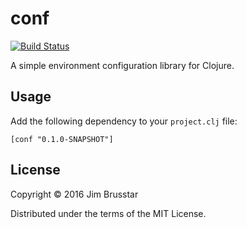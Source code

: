# conf

[![Build Status](https://travis-ci.org/jimbru/conf.svg?branch=master)](https://travis-ci.org/jimbru/conf)

A simple environment configuration library for Clojure.

## Usage

Add the following dependency to your `project.clj` file:
```
[conf "0.1.0-SNAPSHOT"]
```

## License

Copyright © 2016 Jim Brusstar

Distributed under the terms of the MIT License.
